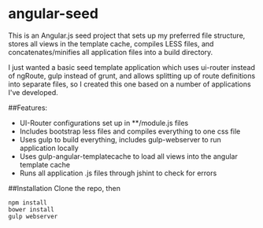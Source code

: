 # angular-seed
This is an Angular.js seed project that sets up my preferred file structure, 
stores all views in the template cache, compiles LESS files, and concatenates/minifies all application 
files into a build directory.

I just wanted a basic seed template application which uses ui-router instead of ngRoute, gulp instead of grunt, and
allows splitting up of route definitions into separate files, so I created this one based on a number of applications
I've developed.

##Features:
* UI-Router configurations set up in **/module.js files
* Includes bootstrap less files and compiles everything to one css file
* Uses gulp to build everything, includes gulp-webserver to run application locally
* Uses gulp-angular-templatecache to load all views into the angular template cache
* Runs all application .js files through jshint to check for errors

##Installation
Clone the repo, then
``` 
npm install
bower install
gulp webserver
```
